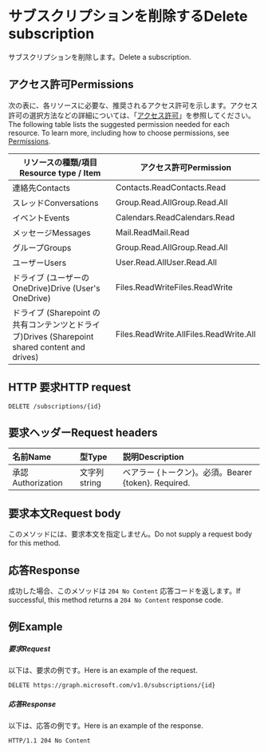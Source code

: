 # <a name="delete-subscription"></a><span data-ttu-id="70d78-101">サブスクリプションを削除する</span><span class="sxs-lookup"><span data-stu-id="70d78-101">Delete subscription</span></span>

<span data-ttu-id="70d78-102">サブスクリプションを削除します。</span><span class="sxs-lookup"><span data-stu-id="70d78-102">Delete a subscription.</span></span>

## <a name="permissions"></a><span data-ttu-id="70d78-103">アクセス許可</span><span class="sxs-lookup"><span data-stu-id="70d78-103">Permissions</span></span>

<span data-ttu-id="70d78-p101">次の表に、各リソースに必要な、推奨されるアクセス許可を示します。アクセス許可の選択方法などの詳細については、「[アクセス許可](../../../concepts/permissions_reference.md)」を参照してください。</span><span class="sxs-lookup"><span data-stu-id="70d78-p101">The following table lists the suggested permission needed for each resource. To learn more, including how to choose permissions, see [Permissions](../../../concepts/permissions_reference.md).</span></span>

| <span data-ttu-id="70d78-106">リソースの種類/項目</span><span class="sxs-lookup"><span data-stu-id="70d78-106">Resource type / Item</span></span>        | <span data-ttu-id="70d78-107">アクセス許可</span><span class="sxs-lookup"><span data-stu-id="70d78-107">Permission</span></span>          |
|-----------------------------|---------------------|
| <span data-ttu-id="70d78-108">連絡先</span><span class="sxs-lookup"><span data-stu-id="70d78-108">Contacts</span></span>                    | <span data-ttu-id="70d78-109">Contacts.Read</span><span class="sxs-lookup"><span data-stu-id="70d78-109">Contacts.Read</span></span>       |
| <span data-ttu-id="70d78-110">スレッド</span><span class="sxs-lookup"><span data-stu-id="70d78-110">Conversations</span></span>               | <span data-ttu-id="70d78-111">Group.Read.All</span><span class="sxs-lookup"><span data-stu-id="70d78-111">Group.Read.All</span></span>      |
| <span data-ttu-id="70d78-112">イベント</span><span class="sxs-lookup"><span data-stu-id="70d78-112">Events</span></span>                      | <span data-ttu-id="70d78-113">Calendars.Read</span><span class="sxs-lookup"><span data-stu-id="70d78-113">Calendars.Read</span></span>      |
| <span data-ttu-id="70d78-114">メッセージ</span><span class="sxs-lookup"><span data-stu-id="70d78-114">Messages</span></span>                    | <span data-ttu-id="70d78-115">Mail.Read</span><span class="sxs-lookup"><span data-stu-id="70d78-115">Mail.Read</span></span>           |
| <span data-ttu-id="70d78-116">グループ</span><span class="sxs-lookup"><span data-stu-id="70d78-116">Groups</span></span>                      | <span data-ttu-id="70d78-117">Group.Read.All</span><span class="sxs-lookup"><span data-stu-id="70d78-117">Group.Read.All</span></span>      |
| <span data-ttu-id="70d78-118">ユーザー</span><span class="sxs-lookup"><span data-stu-id="70d78-118">Users</span></span>                       | <span data-ttu-id="70d78-119">User.Read.All</span><span class="sxs-lookup"><span data-stu-id="70d78-119">User.Read.All</span></span>       |
| <span data-ttu-id="70d78-120">ドライブ (ユーザーの OneDrive)</span><span class="sxs-lookup"><span data-stu-id="70d78-120">Drive  (User's OneDrive)</span></span>    | <span data-ttu-id="70d78-121">Files.ReadWrite</span><span class="sxs-lookup"><span data-stu-id="70d78-121">Files.ReadWrite</span></span>     |
| <span data-ttu-id="70d78-122">ドライブ (Sharepoint の共有コンテンツとドライブ)</span><span class="sxs-lookup"><span data-stu-id="70d78-122">Drives (Sharepoint shared content and drives)</span></span> | <span data-ttu-id="70d78-123">Files.ReadWrite.All</span><span class="sxs-lookup"><span data-stu-id="70d78-123">Files.ReadWrite.All</span></span> |

## <a name="http-request"></a><span data-ttu-id="70d78-124">HTTP 要求</span><span class="sxs-lookup"><span data-stu-id="70d78-124">HTTP request</span></span>

<!-- { "blockType": "ignored" } -->

```http
DELETE /subscriptions/{id}
```

## <a name="request-headers"></a><span data-ttu-id="70d78-125">要求ヘッダー</span><span class="sxs-lookup"><span data-stu-id="70d78-125">Request headers</span></span>

| <span data-ttu-id="70d78-126">名前</span><span class="sxs-lookup"><span data-stu-id="70d78-126">Name</span></span>       | <span data-ttu-id="70d78-127">型</span><span class="sxs-lookup"><span data-stu-id="70d78-127">Type</span></span> | <span data-ttu-id="70d78-128">説明</span><span class="sxs-lookup"><span data-stu-id="70d78-128">Description</span></span>|
|:-----------|:------|:----------|
| <span data-ttu-id="70d78-129">承認</span><span class="sxs-lookup"><span data-stu-id="70d78-129">Authorization</span></span>  | <span data-ttu-id="70d78-130">文字列</span><span class="sxs-lookup"><span data-stu-id="70d78-130">string</span></span>  | <span data-ttu-id="70d78-p102">ベアラー {トークン}。必須。</span><span class="sxs-lookup"><span data-stu-id="70d78-p102">Bearer {token}. Required.</span></span> |

## <a name="request-body"></a><span data-ttu-id="70d78-133">要求本文</span><span class="sxs-lookup"><span data-stu-id="70d78-133">Request body</span></span>

<span data-ttu-id="70d78-134">このメソッドには、要求本文を指定しません。</span><span class="sxs-lookup"><span data-stu-id="70d78-134">Do not supply a request body for this method.</span></span>

## <a name="response"></a><span data-ttu-id="70d78-135">応答</span><span class="sxs-lookup"><span data-stu-id="70d78-135">Response</span></span>

<span data-ttu-id="70d78-136">成功した場合、このメソッドは `204 No Content` 応答コードを返します。</span><span class="sxs-lookup"><span data-stu-id="70d78-136">If successful, this method returns a `204 No Content` response code.</span></span>

## <a name="example"></a><span data-ttu-id="70d78-137">例</span><span class="sxs-lookup"><span data-stu-id="70d78-137">Example</span></span>

##### <a name="request"></a><span data-ttu-id="70d78-138">要求</span><span class="sxs-lookup"><span data-stu-id="70d78-138">Request</span></span>

<span data-ttu-id="70d78-139">以下は、要求の例です。</span><span class="sxs-lookup"><span data-stu-id="70d78-139">Here is an example of the request.</span></span>
<!-- {
  "blockType": "request",
  "name": "delete_subscription"
}-->

```http
DELETE https://graph.microsoft.com/v1.0/subscriptions/{id}
```

##### <a name="response"></a><span data-ttu-id="70d78-140">応答</span><span class="sxs-lookup"><span data-stu-id="70d78-140">Response</span></span>

<span data-ttu-id="70d78-141">以下は、応答の例です。</span><span class="sxs-lookup"><span data-stu-id="70d78-141">Here is an example of the response.</span></span>
<!-- {
  "blockType": "response",
  "truncated": false,
  "@odata.type": "microsoft.graph.subscription"
} -->

```http
HTTP/1.1 204 No Content
```

<!-- {
  "type": "#page.annotation",
  "description": "Delete subscription",
  "keywords": "",
  "section": "documentation",
  "tocPath": ""
}-->
